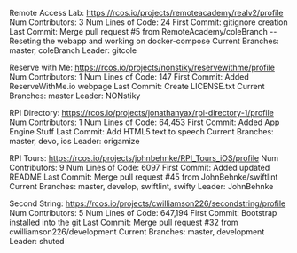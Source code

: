 Remote Access Lab: https://rcos.io/projects/remoteacademy/realv2/profile
Num Contributors: 3
Num Lines of Code: 24
First Commit: gitignore creation
Last Commit: Merge pull request #5 from RemoteAcademy/coleBranch -- Reseting the webapp and working on docker-compose
Current Branches: master, coleBranch
Leader: gitcole

Reserve with Me: https://rcos.io/projects/nonstiky/reservewithme/profile
Num Contributors: 1
Num Lines of Code: 147
First Commit: Added ReserveWithMe.io webpage 
Last Commit: Create LICENSE.txt
Current Branches: master
Leader: NONstiky

RPI Directory: https://rcos.io/projects/jonathanyax/rpi-directory-1/profile
Num Contributors: 1
Num Lines of Code: 64,453
First Commit: Added App Engine Stuff
Last Commit: Add HTML5 text to speech
Current Branches: master, devo, ios
Leader: origamize

RPI Tours: https://rcos.io/projects/johnbehnke/RPI_Tours_iOS/profile
Num Contributors: 9
Num Lines of Code: 6097
First Commit: Added updated README
Last Commit: Merge pull request #45 from JohnBehnke/swiftlint
Current Branches: master, develop, swiftlint, swifty
Leader: JohnBehnke

Second String: https://rcos.io/projects/cwilliamson226/secondstring/profile
Num Contributors: 5
Num Lines of Code: 647,194
First Commit: Bootstrap installed into the git
Last Commit: Merge pull request #32 from cwilliamson226/development
Current Branches: master, development
Leader: shuted